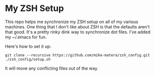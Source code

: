 # My ZSH Setup

This repo helps me synchronize my ZSH setup on all of my various machines. One thing that I don't like about ZSH is that the defaults aren't that good. It's a pretty rinky dink way to synchronize dot files. I've added my ~/.emacs for fun.

Here's how to set it up:

```
git clone --recursive https://github.com/mike-matera/zsh_config.git
./zsh_config/setup.sh
```

It will move any conflicting files out of the way.
